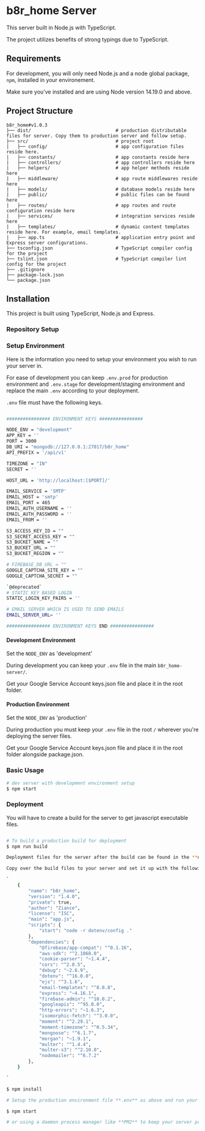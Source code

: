 # b8r_home Server

This server built in Node.js with TypeScript.

The project utilizes benefits of strong typings due to TypeScript.

## Requirements

For development, you will only need Node.js and a node global package, `npm`, installed in your environement.

Make sure you've installed and are using Node version 14.19.0 and above.

## Project Structure

```
b8r_home#v1.0.3
├── dist/                               # production distributable files for server. Copy them to production server and follow setup.
├── src/                                # project root
|   ├── config/                         # app configuration files reside here.
|   ├── constants/                      # app constants reside here
|   ├── controllers/                    # app controllers reside here
|   ├── helpers/                        # app helper methods reside here
|   ├── middleware/                     # app route middlewares reside here
|   ├── models/                         # database models reside here
|   ├── public/                         # public files can be found here
|   ├── routes/                         # app routes and route configuration reside here
|   ├── services/                       # integration services reside here
|   ├── templates/                      # dynamic content templates reside here. For example, email templates.
|   ├── app.ts                          # application entry point and Express server configurations.
├── tsconfig.json                       # TypeScript compiler config for the project
├── tslint.json                         # TypeScript compiler lint config for the project
├── .gitignore
├── package-lock.json
└── package.json
```

## Installation
This project is built using TypeScript, Node.js and Express.

### Repository Setup


### Setup Environment
Here is the information you need to setup your environment you wish to run your server in.

For ease of development you can keep `.env.prod` for production environment and `.env.stage` for development/staging environment and replace the main `.env` according to your deployment.

`.env` file must have the following keys.
``` bash

################ ENVIRONMENT KEYS ################

NODE_ENV = "development"
APP_KEY = ''
PORT = 3000
DB_URI = "mongodb://127.0.0.1:27017/b8r_home"
API_PREFIX = '/api/v1'

TIMEZONE = "IN"
SECRET = ''

HOST_URL = 'http://localhost:[$PORT]/'

EMAIL_SERVICE = 'SMTP'
EMAIL_HOST = 'smtp'
EMAIL_PORT = 465
EMAIL_AUTH_USERNAME = ''
EMAIL_AUTH_PASSWORD = ''
EMAIL_FROM = ''

S3_ACCESS_KEY_ID = ""
S3_SECRET_ACCESS_KEY = ""
S3_BUCKET_NAME = ""
S3_BUCKET_URL = ""
S3_BUCKET_REGION = ""

# FIREBASE_DB_URL = ""
GOOGLE_CAPTCHA_SITE_KEY = ""
GOOGLE_CAPTCHA_SECRET = ""

`@deprecated`
# STATIC KEY BASED LOGIN
STATIC_LOGIN_KEY_PAIRS = ''

# EMAIL SERVER WHICH IS USED TO SEND EMAILS
EMAIL_SERVER_URL= ''

################ ENVIRONMENT KEYS END ################
```

#### Development Environment

Set the `NODE_ENV` as 'development'

During development you can keep your `.env` file in the main `b8r_home-server/`.

Get your Google Service Account keys.json file and place it in the root folder.

#### Production Environment

Set the `NODE_ENV` as 'production'

During production you must keep your `.env` file in the root `/` wherever you\'re deploying the server files.

Get your Google Service Account keys.json file and place it in the root folder alongside package.json.

### Basic Usage

``` bash
# dev server with development environment setup
$ npm start
```

### Deployment

You will have to create a build for the server to get javascript executable files. 

``` bash

# To build a production build for deployment
$ npm run build

Deployment files for the server after the build can be found in the **dist/** directory.

Copy over the build files to your server and set it up with the following **package.json** config and install dependencies. (skip copying over dev-dependencies from your package)

`
    {
        "name": "b8r_home",
        "version": "1.4.0",
        "private": true,
        "author": "Ziance",
        "license": "ISC",
        "main": "app.js",
        "scripts": {
            "start": "node -r dotenv/config ."
        },
        "dependencies": {
            "@firebase/app-compat": "^0.1.16",
            "aws-sdk": "^2.1068.0",
            "cookie-parser": "~1.4.4",
            "cors": "^2.8.5",
            "debug": "~2.6.9",
            "dotenv": "^16.0.0",
            "ejs": "^3.1.6",
            "email-templates": "^8.0.8",
            "express": "~4.16.1",
            "firebase-admin": "^10.0.2",
            "googleapis": "^95.0.0",
            "http-errors": "~1.6.3",
            "isomorphic-fetch": "^3.0.0",
            "moment": "^2.29.1",
            "moment-timezone": "^0.5.34",
            "mongoose": "^6.1.7",
            "morgan": "~1.9.1",
            "multer": "^1.4.4",
            "multer-s3": "^2.10.0",
            "nodemailer": "^6.7.2"
        },
    }

`

$ npm install

# Setup the production environment file **.env** as above and run your project using.

$ npm start 

# or using a daemon process manager like **PM2** to keep your server processes running.
```
